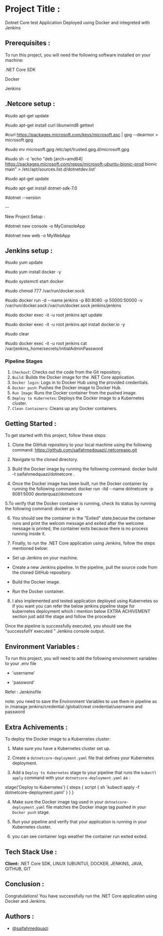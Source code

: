 
# Project Title :

Dotnet Core test Application Deployed using Docker and integreted with Jenkins



## Prerequisites :

To run this project, you will need the following software installed on your machine:

.NET Core SDK

Docker

Jenkins
## .Netcore setup :

#sudo apt-get update

#sudo apt-get install curl libunwind8 gettext

#curl https://packages.microsoft.com/keys/microsoft.asc | gpg --dearmor > microsoft.gpg

#sudo mv microsoft.gpg /etc/apt/trusted.gpg.d/microsoft.gpg

#sudo sh -c 'echo "deb [arch=amd64] https://packages.microsoft.com/repos/microsoft-ubuntu-bionic-prod bionic main" > /etc/apt/sources.list.d/dotnetdev.list'

#sudo apt-get update

#sudo apt-get install dotnet-sdk-7.0

#dotnet --version

--

New Project Setup :

#dotnet new console -o MyConsoleApp

#dotnet new web -o MyWebApp


## Jenkins setup :

#sudo yum update

#sudo yum install docker -y

#sudo systemctl start docker

#sudo chmod 777 /var/run/docker.sock

#sudo docker run -d --name jenkins -p 80:8080 -p 50000:50000 -v /var/run/docker.sock:/var/run/docker.sock jenkins/jenkins

#sudo docker exec -it -u root jenkins  apt update

#sudo docker exec -it -u root jenkins  apt install docker.io -y

#sudo clear

#sudo docker exec -it -u root jenkins cat /var/jenkins_home/secrets/initialAdminPassword

### Pipeline Stages

1. `Checkout`: Checks out the code from the Git repository.
2. `Build`: Builds the Docker image for the .NET Core application.
3. `Docker login`: Logs in to Docker Hub using the provided credentials.
4. `Docker push`: Pushes the Docker image to Docker Hub.
5. `Run Image`: Runs the Docker container from the pushed image.
6. `Deploy to Kubernetes`: Deploys the Docker image to a Kubernetes cluster.
7. `Clean Containers`: Cleans up any Docker containers.

## Getting Started :

To get started with this project, follow these steps:

1. Clone the GitHub repository to your local machine using the following command:
https://github.com/saifahmedquazi/.netcoreapp.git

2. Navigate to the cloned directory.

3. Build the Docker image by running the following command:
docker build -t saifahmedquazi/dotnetcore .

4. Once the Docker image has been built, run the Docker container by running the following command:
docker run -itd --name dotnetcore -p 8081:5000 dexterquazi/dotnetcore

5.To verify that the Docker container is running, check its status by running the following command:  docker ps -a

6. You should see the container in the "Exited" state,becuse the container runs and print the welcom message and exited after the welcome message is printed, the container exits because there is no process running inside it.


7. Finally, to run the .NET Core application using Jenkins, follow the steps mentioned below:

* Set up Jenkins on your machine.

* Create a new Jenkins pipeline.
  In the pipeline, pull the source  code from the cloned GitHub  repository.

* Build the Docker image.
* Run the Docker container.

8. I also implemented and tested application deployed using Kubernetes so if you want you can refer the below jenkins pipeline stage for kubernetes deployment which i mention below EXTRA ACHIVEMENT section just add the stage and follow the procedure 

Once the pipeline is successfully executed, you should see the "successfullY executed " Jenkins console output.
## Environment Variables :

To run this project, you will need to add the following environment variables to your .env file




* 'username'

* 'password'

Refer : Jenkinsfile

note:
 you need to save the Environment Variables to use them in pipeline as in /manage jenkins/credential /global/creat credential/username and password
 
## Extra Achivements :
  
To deploy the Docker image to a Kubernetes cluster:

1. Make sure you have a Kubernetes cluster set up.

2. Create a `dotnetcore-deployment.yaml` file that defines your Kubernetes deployment.

3. Add a `Deploy to Kubernetes` stage to your pipeline that runs the `kubectl apply` command with your `dotnetcore-deployment.yaml` as :

stage('Deploy to Kubernetes') {
            steps {
                script {
                    sh 'kubectl apply -f dotnetcore-deployment.yaml'
                }
            }
        }

4. Make sure the Docker image tag used in your `dotnetcore-deployment.yaml` file matches the Docker image tag pushed in your `Docker push` stage.

5. Run your pipeline and verify that your application is running in your Kubernetes cluster.  

6. you can see container logs weather the container run exited exited.

## Tech Stack Use :

**Client:** .NET Core SDK, LINUX (UBUNTU), DOCKER, JENKINS, JAVA, GITHUB, GIT 



## Conclusion :

Congratulations! You have successfully run the .NET Core application using Docker and Jenkins.
## Authors :

- [@saifahmedquazi](https://www.github.com/octokatherine)

